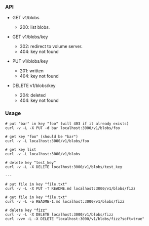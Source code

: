 ### API

- GET v1/blobs

  - 200: list blobs.

- GET v1/blobs/key

  - 302: redirect to volume server.
  - 404: key not found

- PUT v1/blobs/key

  - 201: written
  - 404: key not found

- DELETE v1/blobs/key

  - 204: deleted
  - 404: key not found

### Usage

```
# put "bar" in key "foo" (will 403 if it already exists)
curl -v -L -X PUT -d bar localhost:3000/v1/blobs/foo

# get key "foo" (should be "bar")
curl -v -L localhost:3000/v1/blobs/foo

# get key list
curl -v -L localhost:3000/v1/blobs

# delete key "test_key"
curl -v -L -X DELETE localhost:3000/v1/blobs/test_key

---

# put file in key "file.txt"
curl -v -L -X PUT -T README.md localhost:3000/v1/blobs/fizz

# get file in key "file.txt"
curl -v -L -o README-1.md localhost:3000/v1/blobs/fizz

# delete key "fizz"
curl -v -L -X DELETE localhost:3000/v1/blobs/fizz
curl -vvv -L -X DELETE "localhost:3000/v1/blobs/fizz?soft=true"
```
